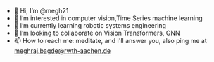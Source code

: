 - 👋 Hi, I’m @megh21
- 👀 I’m interested in computer vision,Time Series machine learning
- 🌱 I’m currently learning robotic systems engineering
- 💞️ I’m looking to collaborate on Vision Transformers, GNN
- 📫 How to reach me: meditate, and I'll answer you, also ping me at meghraj.bagde@rwth-aachen.de 

<!---
megh21/megh21 is a ✨ special ✨ repository because its `README.md` (this file) appears on your GitHub profile.
You can click the Preview link to take a look at your changes.
--->
